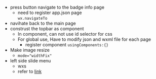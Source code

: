* press button navigate to the badge info page  
  * need to register app.json page  
    `wx.navigateTo`
* navihate back to the main page
* construst the topbar as component
  * In component, can not use id selector for css
  * For global use, Have to modify json and wxml file for each page
    * register component `usingComponents:{}`
* Make image resize 
  *  `mode="widthFix"`
* left side slide menu
  * wxs  
  * refer to [link](https://www.cnblogs.com/skuld-yi/p/15077427.html)